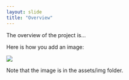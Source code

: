 ```yaml
---
layout: slide
title: "Overview"
---
```


The overview of the project is...

Here is how you add an image:

<img src="{{ site.baseurl }}/assets/img/iit.png" border=0>

Note that the image is in the assets/img folder.
